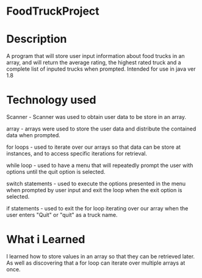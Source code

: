 # FoodTruckProject

# Description
A program that will store user input information about food trucks in an array, and will return the average rating, the highest rated truck and a complete list of inputed trucks when prompted. Intended for use in java ver 1.8
# Technology used
Scanner - Scanner was used to obtain user data to be store in an array.

array - arrays were used to store the user data and distribute the contained data when prompted.

for loops - used to iterate over our arrays so that data can be store at instances, and to access specific iterations for retrieval.

while loop -  used to have a menu that will repeatedly prompt the user with options until the quit option is selected.

switch statements - used to execute the options presented in the menu when prompted by user input and exit the loop when the exit option is selected.

if statements - used to exit the for loop iterating over our array when the user enters "Quit" or "quit" as a truck name. 

# What i Learned
I learned how to store values in an array so that they can be retrieved later. As well as discovering that a for loop can iterate over multiple arrays at once.
